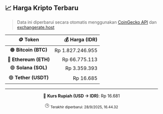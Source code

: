 

<!-- HARGA_KRIPTO -->
## 📈 Harga Kripto Terbaru

> Data ini diperbarui secara otomatis menggunakan [CoinGecko API](https://www.coingecko.com/) dan [exchangerate.host](https://exchangerate.host/)

<div align="center">

| 🪙 Token | 💰 Harga (IDR) |
|:------:|---------------:|
| 🟠 **Bitcoin (BTC)**   | Rp 1.827.246.955 |
| 🔵 **Ethereum (ETH)**  | Rp 66.775.113 |
| 🟣 **Solana (SOL)**    | Rp 3.359.393 |
| 🟢 **Tether (USDT)**   | Rp 16.685 |

---

💱 **Kurs Rupiah (USD → IDR)**: Rp 16.681

🕒 <sub>Terakhir diperbarui: 28/9/2025, 16.44.32</sub>

</div>
<!-- /HARGA_KRIPTO -->